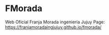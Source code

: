# FMorada
Web Oficial Franja Morada ingeniería Jujuy
Page: https://franjamoradaingjujuy.github.io/fmorada/
